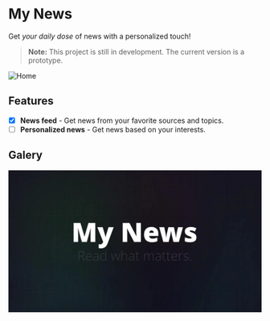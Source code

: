 # My News

Get _your daily dose_ of news with a personalized touch!

> **Note:** This project is still in development. The current version is a prototype.

![Home](/docs/assets/dark.gif)

## Features

- [x] **News feed** - Get news from your favorite sources and topics.
- [ ] **Personalized news** - Get news based on your interests.

## Galery

![OG](/docs/assets/og.webp)
